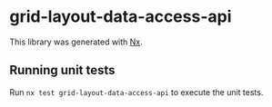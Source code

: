 # grid-layout-data-access-api

This library was generated with [Nx](https://nx.dev).

## Running unit tests

Run `nx test grid-layout-data-access-api` to execute the unit tests.

